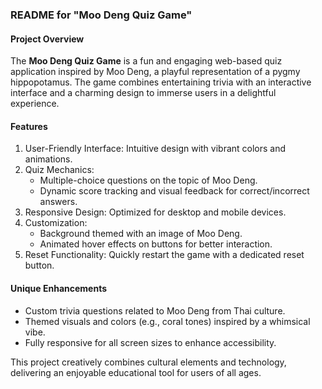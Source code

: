 
### README for "Moo Deng Quiz Game"

#### Project Overview
The **Moo Deng Quiz Game** is a fun and engaging web-based quiz application inspired by Moo Deng, a playful representation of a pygmy hippopotamus. The game combines entertaining trivia with an interactive interface and a charming design to immerse users in a delightful experience.

#### Features
1. User-Friendly Interface: Intuitive design with vibrant colors and animations.
2. Quiz Mechanics:
   - Multiple-choice questions on the topic of Moo Deng.
   - Dynamic score tracking and visual feedback for correct/incorrect answers.
3. Responsive Design: Optimized for desktop and mobile devices.
4. Customization:
   - Background themed with an image of Moo Deng.
   - Animated hover effects on buttons for better interaction.
5. Reset Functionality: Quickly restart the game with a dedicated reset button.

#### Unique Enhancements
- Custom trivia questions related to Moo Deng from Thai culture.
- Themed visuals and colors (e.g., coral tones) inspired by a whimsical vibe.
- Fully responsive for all screen sizes to enhance accessibility.

This project creatively combines cultural elements and technology, delivering an enjoyable educational tool for users of all ages.
